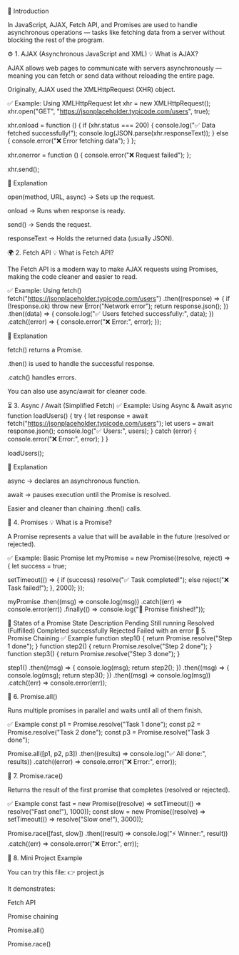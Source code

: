 🧠 Introduction

In JavaScript, AJAX, Fetch API, and Promises are used to handle asynchronous operations — tasks like fetching data from a server without blocking the rest of the program.

⚙️ 1. AJAX (Asynchronous JavaScript and XML)
💡 What is AJAX?

AJAX allows web pages to communicate with servers asynchronously — meaning you can fetch or send data without reloading the entire page.

Originally, AJAX used the XMLHttpRequest (XHR) object.

✅ Example: Using XMLHttpRequest
let xhr = new XMLHttpRequest();
xhr.open("GET", "https://jsonplaceholder.typicode.com/users", true);

xhr.onload = function () {
  if (xhr.status === 200) {
    console.log("✅ Data fetched successfully!");
    console.log(JSON.parse(xhr.responseText));
  } else {
    console.error("❌ Error fetching data");
  }
};

xhr.onerror = function () {
  console.error("❌ Request failed");
};

xhr.send();

🧠 Explanation

open(method, URL, async) → Sets up the request.

onload → Runs when response is ready.

send() → Sends the request.

responseText → Holds the returned data (usually JSON).

🌍 2. Fetch API
💡 What is Fetch API?

The Fetch API is a modern way to make AJAX requests using Promises, making the code cleaner and easier to read.

✅ Example: Using fetch()
fetch("https://jsonplaceholder.typicode.com/users")
  .then((response) => {
    if (!response.ok) throw new Error("Network error");
    return response.json();
  })
  .then((data) => {
    console.log("✅ Users fetched successfully:", data);
  })
  .catch((error) => {
    console.error("❌ Error:", error);
  });

🧠 Explanation

fetch() returns a Promise.

.then() is used to handle the successful response.

.catch() handles errors.

You can also use async/await for cleaner code.

⏳ 3. Async / Await (Simplified Fetch)
✅ Example: Using Async & Await
async function loadUsers() {
  try {
    let response = await fetch("https://jsonplaceholder.typicode.com/users");
    let users = await response.json();
    console.log("✅ Users:", users);
  } catch (error) {
    console.error("❌ Error:", error);
  }
}

loadUsers();

🧠 Explanation

async → declares an asynchronous function.

await → pauses execution until the Promise is resolved.

Easier and cleaner than chaining .then() calls.

🔗 4. Promises
💡 What is a Promise?

A Promise represents a value that will be available in the future (resolved or rejected).

✅ Example: Basic Promise
let myPromise = new Promise((resolve, reject) => {
  let success = true;

  setTimeout(() => {
    if (success) resolve("✅ Task completed!");
    else reject("❌ Task failed!");
  }, 2000);
});

myPromise
  .then((msg) => console.log(msg))
  .catch((err) => console.error(err))
  .finally(() => console.log("🎯 Promise finished!"));

🧠 States of a Promise
State	Description
Pending	Still running
Resolved (Fulfilled)	Completed successfully
Rejected	Failed with an error
🔄 5. Promise Chaining
✅ Example
function step1() {
  return Promise.resolve("Step 1 done");
}
function step2() {
  return Promise.resolve("Step 2 done");
}
function step3() {
  return Promise.resolve("Step 3 done");
}

step1()
  .then((msg) => {
    console.log(msg);
    return step2();
  })
  .then((msg) => {
    console.log(msg);
    return step3();
  })
  .then((msg) => console.log(msg))
  .catch((err) => console.error(err));

🤝 6. Promise.all()

Runs multiple promises in parallel and waits until all of them finish.

✅ Example
const p1 = Promise.resolve("Task 1 done");
const p2 = Promise.resolve("Task 2 done");
const p3 = Promise.resolve("Task 3 done");

Promise.all([p1, p2, p3])
  .then((results) => console.log("✅ All done:", results))
  .catch((error) => console.error("❌ Error:", error));

🏁 7. Promise.race()

Returns the result of the first promise that completes (resolved or rejected).

✅ Example
const fast = new Promise((resolve) => setTimeout(() => resolve("Fast one!"), 1000));
const slow = new Promise((resolve) => setTimeout(() => resolve("Slow one!"), 3000));

Promise.race([fast, slow])
  .then((result) => console.log("⚡ Winner:", result))
  .catch((err) => console.error("❌ Error:", err));

🚀 8. Mini Project Example

You can try this file:
👉 project.js

It demonstrates:

Fetch API

Promise chaining

Promise.all()

Promise.race()
